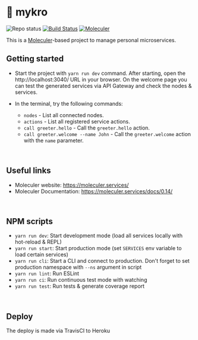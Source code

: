 # 🦠 mykro

![Repo status](https://www.repostatus.org/badges/latest/active.svg)
[![Build Status](https://travis-ci.com/andersonbosa/mykro.svg?token=kLjLhr4pnWBb2ZsKxrHz&branch=master)](https://travis-ci.com/andersonbosa/mykro)
[![Moleculer](https://badgen.net/badge/Powered%20by/Moleculer/0e83cd)](https://moleculer.services)

This is a [Moleculer](https://moleculer.services/)-based project to manage personal microservices.

## Getting started

- Start the project with `yarn run dev` command. After starting, open the http://localhost:3040/ URL in your browser. On the welcome page you can test the generated services via API Gateway and check the nodes & services.

- In the terminal, try the following commands:
  - `nodes` - List all connected nodes.
  - `actions` - List all registered service actions.
  - `call greeter.hello` - Call the `greeter.hello` action.
  - `call greeter.welcome --name John` - Call the `greeter.welcome` action with the `name` parameter.


<br/>

## Useful links

-   Moleculer website: https://moleculer.services/
-   Moleculer Documentation: https://moleculer.services/docs/0.14/

<br/>

## NPM scripts

-   `yarn run dev`: Start development mode (load all services locally with hot-reload & REPL)
-   `yarn run start`: Start production mode (set `SERVICES` env variable to load certain services)
-   `yarn run cli`: Start a CLI and connect to production. Don't forget to set production namespace with `--ns` argument in script
-   `yarn run lint`: Run ESLint
-   `yarn run ci`: Run continuous test mode with watching
-   `yarn run test`: Run tests & generate coverage report


<br/>

## Deploy

The deploy is made via TravisCI to Heroku

